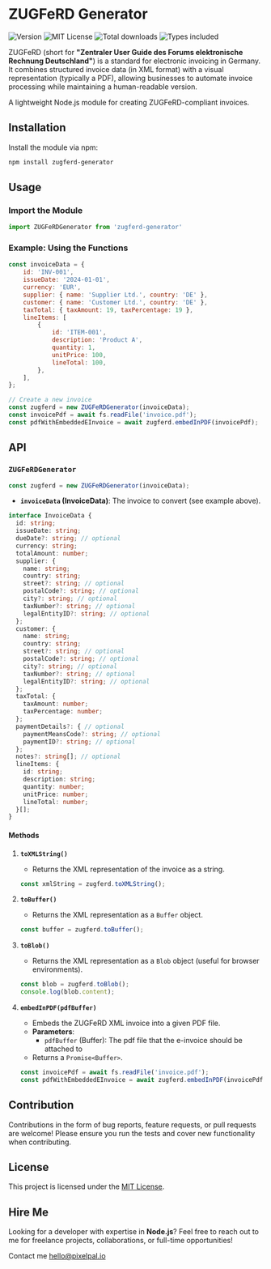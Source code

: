 # ZUGFeRD Generator

<div>
   <img src="https://badgen.now.sh/npm/v/zugferd-generator" alt="Version" />
   <img src="https://badgen.now.sh/npm/license/zugferd-generator" alt="MIT License" />
   <img src="https://badgen.now.sh/npm/dt/zugferd-generator" alt="Total downloads" />
   <img src="https://badgen.now.sh/npm/types/zugferd-generator" alt="Types included" />
</div>

ZUGFeRD (short for **"Zentraler User Guide des Forums elektronische Rechnung Deutschland"**) is a standard for electronic invoicing in Germany. It combines structured invoice data (in XML format) with a visual representation (typically a PDF), allowing businesses to automate invoice processing while maintaining a human-readable version.

A lightweight Node.js module for creating ZUGFeRD-compliant invoices.

## Installation

Install the module via npm:

```bash
npm install zugferd-generator
```

## Usage

### Import the Module

```javascript
import ZUGFeRDGenerator from 'zugferd-generator'
```

### Example: Using the Functions

```javascript
const invoiceData = {
    id: 'INV-001',
    issueDate: '2024-01-01',
    currency: 'EUR',
    supplier: { name: 'Supplier Ltd.', country: 'DE' },
    customer: { name: 'Customer Ltd.', country: 'DE' },
    taxTotal: { taxAmount: 19, taxPercentage: 19 },
    lineItems: [
        {
            id: 'ITEM-001',
            description: 'Product A',
            quantity: 1,
            unitPrice: 100,
            lineTotal: 100,
        },
    ],
};

// Create a new invoice
const zugferd = new ZUGFeRDGenerator(invoiceData);
const invoicePdf = await fs.readFile('invoice.pdf');
const pdfWithEmbeddedEInvoice = await zugferd.embedInPDF(invoicePdf);
```

## API

### `ZUGFeRDGenerator`

```javascript
const zugferd = new ZUGFeRDGenerator(invoiceData);
```

- **`invoiceData` (InvoiceData)**: The invoice to convert (see example above).

```typescript
interface InvoiceData {
  id: string;
  issueDate: string;
  dueDate?: string; // optional
  currency: string;
  totalAmount: number;
  supplier: {
    name: string;
    country: string;
    street?: string; // optional
    postalCode?: string; // optional
    city?: string; // optional
    taxNumber?: string; // optional
    legalEntityID?: string; // optional
  };
  customer: {
    name: string;
    country: string;
    street?: string; // optional
    postalCode?: string; // optional
    city?: string; // optional
    taxNumber?: string; // optional
    legalEntityID?: string; // optional
  };
  taxTotal: {
    taxAmount: number;
    taxPercentage: number;
  };
  paymentDetails?: { // optional
    paymentMeansCode?: string; // optional
    paymentID?: string; // optional
  };
  notes?: string[]; // optional
  lineItems: {
    id: string;
    description: string;
    quantity: number;
    unitPrice: number;
    lineTotal: number;
  }[];
}
```


#### Methods

1. **`toXMLString()`**
    - Returns the XML representation of the invoice as a string.

   ```javascript
   const xmlString = zugferd.toXMLString();
   ```

2. **`toBuffer()`**
    - Returns the XML representation as a `Buffer` object.

   ```javascript
   const buffer = zugferd.toBuffer();
   ```

3. **`toBlob()`**
    - Returns the XML representation as a `Blob` object (useful for browser environments).

   ```javascript
   const blob = zugferd.toBlob();
   console.log(blob.content);
   ```

4. **`embedInPDF(pdfBuffer)`**
    - Embeds the ZUGFeRD XML invoice into a given PDF file.
    - **Parameters**:
        - `pdfBuffer` (Buffer): The pdf file that the e-invoice should be attached to
    - Returns a `Promise<Buffer>`.

   ```javascript
   const invoicePdf = await fs.readFile('invoice.pdf');
   const pdfWithEmbeddedEInvoice = await zugferd.embedInPDF(invoicePdf);
   ```

## Contribution

Contributions in the form of bug reports, feature requests, or pull requests are welcome! Please ensure you run the tests and cover new functionality when contributing.

## License

This project is licensed under the [MIT License](LICENSE).

## Hire Me

Looking for a developer with expertise in **Node.js**? Feel free to reach out to me for freelance projects, collaborations, or full-time opportunities!

Contact me [hello@pixelpal.io](mailto:hello@pixelpal.io)
